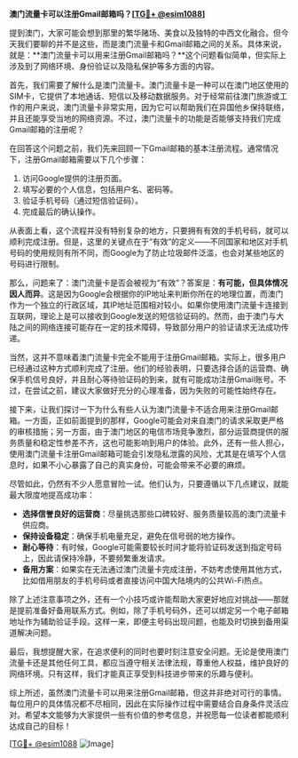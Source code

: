 **澳门流量卡可以注册Gmail邮箱吗？[[TG💪+ @esim1088](https://t.me/s/esim1088)]**

提到澳门，大家可能会想到那里的繁华赌场、美食以及独特的中西文化融合。但今天我们要聊的并不是这些，而是澳门流量卡和Gmail邮箱之间的关系。具体来说，就是：**澳门流量卡可以用来注册Gmail邮箱吗？**这个问题看似简单，但实际上涉及到了网络环境、身份验证以及隐私保护等多方面的内容。

首先，我们需要了解什么是澳门流量卡。澳门流量卡是一种可以在澳门地区使用的SIM卡，它提供了本地通话、短信以及移动数据服务。对于经常前往澳门旅游或工作的用户来说，澳门流量卡非常实用，因为它可以帮助我们在异国他乡保持联络，并且还能享受当地的网络资源。不过，澳门流量卡的功能是否能够支持我们完成Gmail邮箱的注册呢？

在回答这个问题之前，我们先来回顾一下Gmail邮箱的基本注册流程。通常情况下，注册Gmail邮箱需要以下几个步骤：

1. 访问Google提供的注册页面。
2. 填写必要的个人信息，包括用户名、密码等。
3. 验证手机号码（通过短信验证码）。
4. 完成最后的确认操作。

从表面上看，这个流程并没有特别复杂的地方，只要拥有有效的手机号码，就可以顺利完成注册。但是，这里的关键点在于“有效”的定义——不同国家和地区对手机号码的使用规则有所不同，而Google为了防止垃圾邮件泛滥，也会对某些地区的号码进行限制。

那么，问题来了：澳门流量卡是否会被视为“有效”？答案是：**有可能，但具体情况因人而异**。这是因为Google会根据你的IP地址来判断你所在的地理位置，而澳门作为一个独立的行政区域，其IP地址范围相对较小。如果你使用澳门流量卡连接到互联网，理论上是可以接收到Google发送的短信验证码的。然而，由于澳门与大陆之间的网络连接可能存在一定的技术障碍，导致部分用户的验证请求无法成功传递。

当然，这并不意味着澳门流量卡完全不能用于注册Gmail邮箱。实际上，很多用户已经通过这种方式顺利完成了注册。他们的经验表明，只要选择合适的运营商、确保手机信号良好，并且耐心等待验证码的到来，就有可能成功注册Gmail账号。不过，在尝试之前，建议大家做好充分的心理准备，因为失败的可能性始终存在。

接下来，让我们探讨一下为什么有些人认为澳门流量卡不适合用来注册Gmail邮箱。一方面，正如前面提到的那样，Google可能会对来自澳门的请求采取更严格的审核措施；另一方面，由于澳门地区的电信市场竞争激烈，部分运营商提供的服务质量和稳定性参差不齐，这也可能影响到用户的体验。此外，还有一些人担心，使用澳门流量卡注册Gmail邮箱可能会引发隐私泄露的风险，尤其是在填写个人信息时，如果不小心暴露了自己的真实身份，可能会带来不必要的麻烦。

尽管如此，仍然有不少人愿意冒险一试。他们认为，只要遵循以下几点建议，就能最大限度地提高成功率：

- **选择信誉良好的运营商**：尽量挑选那些口碑较好、服务质量较高的澳门流量卡供应商。
- **保持设备稳定**：确保手机电量充足，避免在信号弱的地方操作。
- **耐心等待**：有时候，Google可能需要较长时间才能将验证码发送到指定号码上，因此请保持冷静，不要频繁重发请求。
- **备用方案**：如果实在无法通过澳门流量卡完成注册，不妨考虑使用其他方式，比如借用朋友的手机号码或者直接访问中国大陆境内的公共Wi-Fi热点。

除了上述注意事项之外，还有一个小技巧或许能帮助大家更好地应对挑战——那就是提前准备好备用联系方式。例如，除了手机号码外，还可以绑定另一个电子邮箱地址作为辅助验证手段。这样一来，即便主号码出现问题，也能及时切换到备用渠道解决问题。

最后，我想提醒大家，在追求便利的同时也要时刻注意安全问题。无论是使用澳门流量卡还是其他任何工具，都应当遵守相关法律法规，尊重他人权益，维护良好的网络环境。只有这样，我们才能真正享受到科技进步带来的乐趣与便利。

综上所述，虽然澳门流量卡可以用来注册Gmail邮箱，但这并非绝对可行的事情。每位用户的具体情况都不尽相同，因此在实际操作过程中需要结合自身条件灵活应对。希望本文能够为大家提供一些有价值的参考信息，并祝愿每一位读者都能顺利达成自己的目标！

[[TG💪+ @esim1088](https://t.me/s/esim1088) ![Image](https://i.postimg.cc/4NQfJmqS/Snipaste-2025-05-13-00-14-12.png)]